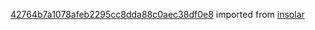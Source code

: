 [42764b7a1078afeb2295cc8dda88c0aec38df0e8](https://github.com/insolar/insolar/commit/42764b7a1078afeb2295cc8dda88c0aec38df0e8) imported from [insolar](https://github.com/insolar/insolar)
